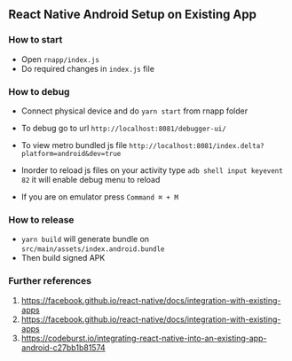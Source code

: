 ## React Native Android Setup on Existing App

### How to start

* Open `rnapp/index.js`
* Do required changes in `index.js` file


### How to debug
 * Connect physical device and do `yarn start` from rnapp folder
 * To debug go to url `http://localhost:8081/debugger-ui/`

 * To view metro bundled js file `http://localhost:8081/index.delta?platform=android&dev=true`

 * Inorder to reload js files on your activity
 type `adb shell input keyevent 82` it will enable debug menu to reload

 * If you are on emulator press `Command ⌘ + M`


### How to release

 * `yarn build` will generate bundle on `src/main/assets/index.android.bundle`
 * Then build signed APK


 ### Further references

 1. https://facebook.github.io/react-native/docs/integration-with-existing-apps
 2. https://facebook.github.io/react-native/docs/integration-with-existing-apps
 3. https://codeburst.io/integrating-react-native-into-an-existing-app-android-c27bb1b81574